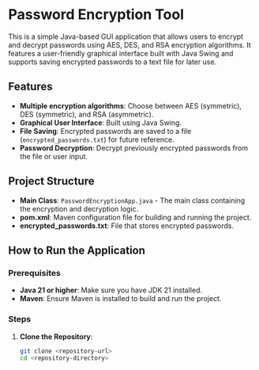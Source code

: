 # Password Encryption Tool

This is a simple Java-based GUI application that allows users to encrypt and decrypt passwords using AES, DES, and RSA encryption algorithms. It features a user-friendly graphical interface built with Java Swing and supports saving encrypted passwords to a text file for later use.

## Features

- **Multiple encryption algorithms**: Choose between AES (symmetric), DES (symmetric), and RSA (asymmetric).
- **Graphical User Interface**: Built using Java Swing.
- **File Saving**: Encrypted passwords are saved to a file (`encrypted_passwords.txt`) for future reference.
- **Password Decryption**: Decrypt previously encrypted passwords from the file or user input.

## Project Structure

- **Main Class**: `PasswordEncryptionApp.java` - The main class containing the encryption and decryption logic.
- **pom.xml**: Maven configuration file for building and running the project.
- **encrypted_passwords.txt**: File that stores encrypted passwords.

## How to Run the Application

### Prerequisites

- **Java 21 or higher**: Make sure you have JDK 21 installed.
- **Maven**: Ensure Maven is installed to build and run the project.

### Steps

1. **Clone the Repository**:
   ```bash
   git clone <repository-url>
   cd <repository-directory>
